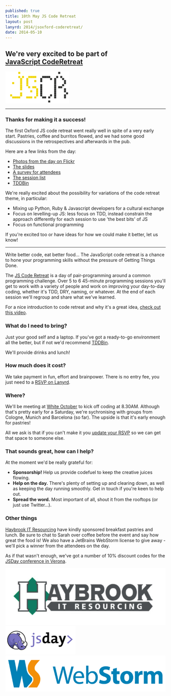 ```yaml
---
published: true
title: 10th May JS Code Retreat
layout: post
lanyrd: 2014/jsoxford-coderetreat/
date: 2014-05-10
---
```


## We're very excited to be part of [JavaScript&nbsp;CodeRetreat](http://jscoderetreat.com/2/)

[![JSCR](/img/jscoderetreat.png)](http://jscoderetreat.com/2/)

---

<div class="well" id="hello-attendees">
  <h3>Thanks for making it a success!</h3>
  <p>The first Oxford JS code retreat went really well in spite of a very early start. Pastries, coffee and burritos flowed, and we had some good discussions in the retrospectives and afterwards in the pub.</p>
  <p>Here are a few links from the day:
  <ul>
      <li><a href="https://www.flickr.com/photos/spikeheap/sets/72157644679033713/">Photos from the day on Flickr</a></li>
      <li><a href="https://speakerdeck.com/spikeheap/javascript-code-retreat-oxford-may-2014">The slides</a></li>
      <li><a href="https://www.surveymonkey.com/s/Y8P3KC2">A survey for attendees</a></li>
      <li><a href="http://jscoderetreat.com/2/">The session list</a></li>
      <li><a href="http://tddbin.com">TDDBin</a></li>
  </ul>
  </p>
  <p>We're really excited about the possibility for variations of the code retreat theme, in particular:
  <ul>
      <li>Mixing up Python, Ruby &amp; Javascript developers for a cultural exchange</li>
      <li>Focus on levelling-up JS: less focus on TDD, instead constrain the approach differently for each session to use 'the best bits' of JS</li>
      <li>Focus on functional programming</li>
  </ul>
  If you're excited too or have ideas for how we could make it better, let us know!
  </p>
</div>

---

<p class="lead">Write better code, eat better food&hellip; The JavaScript code retreat is a chance to hone your programming skills without the pressure of Getting Things Done.</p>

The [JS Code Retreat](http://jscoderetreat.com/2/) is a day of pair-programming around a common programming challenge. Over 5 to 6 45-minute programming sessions you'll get to work with a variety of people and work on improving your day-to-day coding, whether it's TDD, DRY, naming, or whatever. At the end of each session we'll regroup and share what we've learned.

For a nice introduction to code retreat and why it's a great idea, [check out this video](http://player.vimeo.com/video/18955165?title=0&amp;byline=0&amp;portrait=0).

### What do I need to bring?

Just your good self and a laptop. If you've got a ready-to-go environment all the better, but if not we'd recommend [TDDBin](http://www.tddbin.com/).

We'll provide drinks and lunch!

### How much does it cost?

We take payment in fun, effort and brainpower. There is no entry fee, you just need to a [RSVP on Lanyrd](http://lanyrd.com/2014/jsoxford-coderetreat/attendees/).

### Where?

We'll be meeting at [White October](http://www.whiteoctober.co.uk/) to kick off coding at 8.30AM. Although that's pretty early for a Saturday, we're sychronising with groups from Cologne, Munich and Barcelona (so far). The upside is that it's early enough for pastries!

All we ask is that if you can't make it you <a href="http://lanyrd.com/2014/jsoxford-coderetreat/attendees/">update your RSVP</a> so we can get that space to someone else.

### That sounds great, how can I help?

At the moment we'd be really grateful for:

* **Sponsorship!** Help us provide codefuel to keep the creative juices flowing.
* **Help on the day.** There's plenty of setting up and clearing down, as well as keeping the day running smoothly. Get in touch if you're keen to help out.
* **Spread the word.** Most important of all, shout it from the rooftops (or just use Twitter&hellip;).


### Other things

[Haybrook IT Resourcing](http://www.haybrook.co.uk/) have kindly sponsored breakfast pastries and lunch. Be sure to chat to Sarah over coffee before the event and say how great the food is!
We also have a JetBrains WebStorm license to give away - we'll pick a winner from the attendees on the day.

As if that wasn't enough, we've got a number of 10% discount codes for the [JSDay conference in Verona](http://2014.jsday.it/).

<div class="row-fluid">
  <div class="span4">
    <a href="http://www.haybrook.co.uk/">
      <img src="/img/haybrook.png" />
    </a>
  </div>
  <div class="span4">
    <a href="http://2014.jsday.it/">
      <img src="/img/sponsor_jsday.png" />
    </a>
  </div>
  <div class="span4">
    <a href="http://www.jetbrains.com/webstorm/">
      <img src="/img/webstorm_logo.gif" />
    </a>
  </div>
</div>
